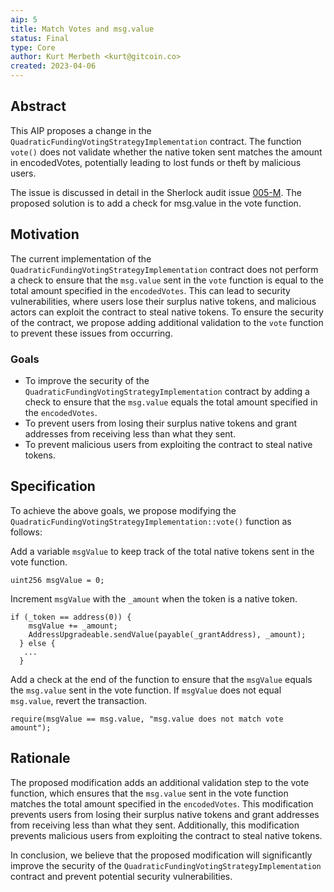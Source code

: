 ```yaml
---
aip: 5
title: Match Votes and msg.value
status: Final
type: Core
author: Kurt Merbeth <kurt@gitcoin.co>
created: 2023-04-06
---
```



## Abstract

This AIP proposes a change in the `QuadraticFundingVotingStrategyImplementation` contract.
The function `vote()` does not validate whether the native token sent matches the amount in encodedVotes, potentially leading to lost funds or theft by malicious users. 

The issue is discussed in detail in the Sherlock audit issue [005-M](https://github.com/sherlock-audit/2023-03-Gitcoin-judging/tree/main/005-M). 
The proposed solution is to add a check for msg.value in the vote function.

## Motivation

The current implementation of the `QuadraticFundingVotingStrategyImplementation` contract does not perform a check to ensure that the `msg.value` sent in the `vote` function is equal to the total amount specified in the `encodedVotes`. 
This can lead to security vulnerabilities, where users lose their surplus native tokens, and malicious actors can exploit the contract to steal native tokens. To ensure the security of the contract, we propose adding additional validation to the `vote` function to prevent these issues from occurring.


### Goals

- To improve the security of the `QuadraticFundingVotingStrategyImplementation` contract by adding a check to ensure that the `msg.value` equals the total amount specified in the `encodedVotes`.
- To prevent users from losing their surplus native tokens and grant addresses from receiving less than what they sent.
- To prevent malicious users from exploiting the contract to steal native tokens.

## Specification

To achieve the above goals, we propose modifying the `QuadraticFundingVotingStrategyImplementation::vote()` function as follows:

Add a variable `msgValue` to keep track of the total native tokens sent in the vote function.

```solidity
uint256 msgValue = 0;
```

Increment `msgValue` with the `_amount` when the token is a native token.

```solidity
if (_token == address(0)) {
    msgValue += _amount;
    AddressUpgradeable.sendValue(payable(_grantAddress), _amount);
  } else {
   ...
  }
```

Add a check at the end of the function to ensure that the `msgValue` equals the `msg.value` sent in the vote function.
If `msgValue` does not equal `msg.value`, revert the transaction.

```solidity
require(msgValue == msg.value, "msg.value does not match vote amount");
```


## Rationale

The proposed modification adds an additional validation step to the vote function, which ensures that the `msg.value` sent in the vote function matches the total amount specified in the `encodedVotes`. This modification prevents users from losing their surplus native tokens and grant addresses from receiving less than what they sent. Additionally, this modification prevents malicious users from exploiting the contract to steal native tokens.

In conclusion, we believe that the proposed modification will significantly improve the security of the `QuadraticFundingVotingStrategyImplementation` contract and prevent potential security vulnerabilities.
